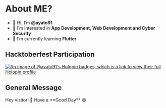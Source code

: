 # About ME?
- 👋 Hi, I’m **@ayato91** 
- 👀 I’m interested in **App Development, Web Development and Cyber Security** 
- 🌱 I’m currently learning **Flutter**
<!---
- 💞️ I’m looking to collaborate on ...
- 📫 How to reach me ... 
--->

<!---
ayato91/ayato91 is a ✨ special ✨ repository because its `README.md` (this file) appears on your GitHub profile.
You can click the Preview link to take a look at your changes.
--->
## Hacktoberfest Participation
[![An image of @ayato91's Holopin badges, which is a link to view their full Holopin profile](https://holopin.me/ayato91)](https://holopin.io/@ayato91)

<H2> General Message </H2>
   Hey visitor! 👋
   Have a **Good Day** 😄 
   
